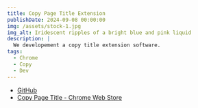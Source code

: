 ```yaml
---
title: Copy Page Title Extension
publishDate: 2024-09-08 00:00:00
img: /assets/stock-1.jpg
img_alt: Iridescent ripples of a bright blue and pink liquid
description: |
  We developement a copy title extension software.
tags:
  - Chrome
  - Copy
  - Dev
---
```


- [GitHub](https://github.com/wangrunlin/copy-title-extension)
- [Copy Page Title - Chrome Web Store](https://chromewebstore.google.com/detail/copy-page-title/cofmmgbikdpfpdecffpknclhhlnbfnlg)
